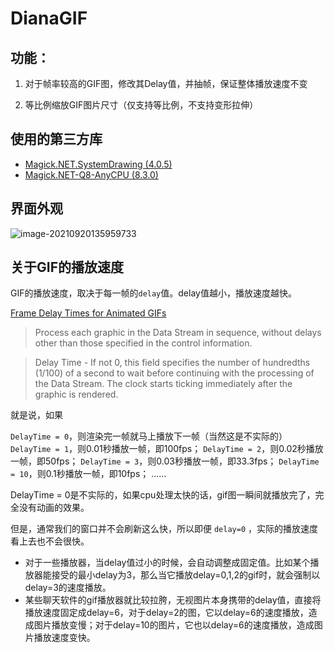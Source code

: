 # DianaGIF



## **功能：**

1. 对于帧率较高的GIF图，修改其Delay值，并抽帧，保证整体播放速度不变

2. 等比例缩放GIF图片尺寸（仅支持等比例，不支持变形拉伸）

    

## 使用的第三方库

- [Magick.NET.SystemDrawing (4.0.5)](https://github.com/dlemstra/Magick.NET)
- [Magick.NET-Q8-AnyCPU (8.3.0)](https://github.com/dlemstra/Magick.NET)



## 界面外观

![image-20210920135959733](https://ssmiler.oss-cn-guangzhou.aliyuncs.com/img/image-20210920135959733.png)



## 关于GIF的播放速度

GIF的播放速度，取决于每一帧的`delay`值。delay值越小，播放速度越快。

[Frame Delay Times for Animated GIFs](https://www.deviantart.com/humpy77/journal/Frame-Delay-Times-for-Animated-GIFs-240992090)

> Process each graphic in the Data Stream in sequence, without delays other than those specified in the control information.

> Delay Time - If not 0, this field specifies the number of hundredths (1/100) of a second to wait before continuing with the processing of the Data Stream. The clock starts ticking immediately after the graphic is rendered.

就是说，如果

`DelayTime = 0`，则渲染完一帧就马上播放下一帧（当然这是不实际的）
`DelayTime = 1`，则0.01秒播放一帧，即100fps；
`DelayTime = 2`，则0.02秒播放一帧，即50fps；
`DelayTime = 3`，则0.03秒播放一帧，即33.3fps；
`DelayTime = 10`，则0.1秒播放一帧，即10fps；
……

DelayTime = 0是不实际的，如果cpu处理太快的话，gif图一瞬间就播放完了，完全没有动画的效果。

但是，通常我们的窗口并不会刷新这么快，所以即便 `delay=0` ，实际的播放速度看上去也不会很快。

- 对于一些播放器，当delay值过小的时候，会自动调整成固定值。比如某个播放器能接受的最小delay为3，那么当它播放delay=0,1,2的gif时，就会强制以delay=3的速度播放。
- 某些聊天软件的gif播放器就比较拉胯，无视图片本身携带的delay值，直接将播放速度固定成delay=6，对于delay=2的图，它以delay=6的速度播放，造成图片播放变慢；对于delay=10的图片，它也以delay=6的速度播放，造成图片播放速度变快。

